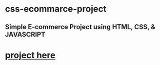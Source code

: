 # css-ecommarce-project
## Simple E-commerce Project using HTML, CSS, & JAVASCRIPT
# [project here](https://rimonhossain38525225.github.io/css-ecommarce-project/)
